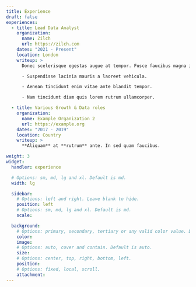 ```yaml
---
title: Experience
draft: false
experiences:
  - title: Lead Data Analyst
    organization:
      name: Zilch
      url: https://zilch.com
    dates: "2021 - Present"
    location: London
    writeup: >
      Donec scelerisque egestas augue at tempor. Fusce faucibus magna in.

      - Suspendisse lacinia mauris a laoreet vehicula.

      - Aenean tincidunt enim vitae ante blandit tempor.

      - Nam tincidunt diam quis lorem rutrum ullamcorper.

  - title: Various Growth & Data roles
    organization:
      name: Example Organization 2
      url: https://example.org
    dates: "2017 - 2019"
    location: Country
    writeup: >
      **Aliquam** at **rutrum** ante. In sed quam faucibus.

weight: 3
widget:
  handler: experience

  # Options: sm, md, lg and xl. Default is md.
  width: lg

  sidebar:
    # Options: left and right. Leave blank to hide.
    position: left
    # Options: sm, md, lg and xl. Default is md.
    scale:

  background:
    # Options: primary, secondary, tertiary or any valid color value. Default is primary.
    color:
    image:
    # Options: auto, cover and contain. Default is auto.
    size:
    # Options: center, top, right, bottom, left.
    position:
    # Options: fixed, local, scroll.
    attachment:
---
```

